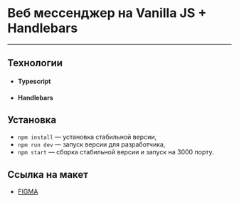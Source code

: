 # Веб мессенджер на Vanilla JS + Handlebars

---

## Технологии

- #### Typescript

- #### Handlebars

## Установка

- `npm install` — установка стабильной версии,
- `npm run dev` — запуск версии для разработчика,
- `npm start` — сборка стабильной версии и запуск на 3000 порту.

## Ссылка на макет

- [FIGMA](https://www.figma.com/design/jF5fFFzgGOxQeB4CmKWTiE/Chat_external_link?node-id=20-236&t=t3LVd7OKaAunoFBe-0)
